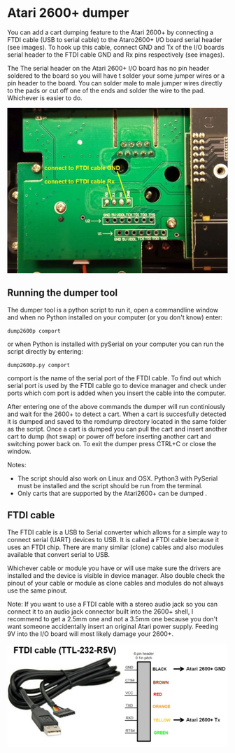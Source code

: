 # Atari 2600+ dumper

You can add a cart dumping feature to the Atari 2600+ by connecting a FTDI cable (USB to serial cable) to the Ataro2600+ I/O board serial header (see images).
To hook up this cable, connect GND and Tx of the I/O boards serial header to the FTDI cable GND and Rx pins respectively (see images).

The The serial header on the Atari 2600+ I/O board has no pin header soldered to the board so you will have t solder your some jumper wires or a pin header to the board.
You can solder male to male jumper wires directly to the pads or cut off one of the ends and solder the wire to the pad. Whichever is easier to do.

![I/O board Serial header](https://github.com/MrBlinky/Atari2600plus-dumper/blob/main/images/atari-2600-plus-serial-header.jpg)
## Running the dumper tool

The dumper tool is a python script to run it, open a commandline window and when no Python installed on your computer (or you don't know) enter:

```
dump2600p comport
```

or when Python is installed with pySerial on your computer you can run the script directly by entering:

```
dump2600p.py comport
```

comport is the name of the serial port of the FTDI cable. To find out which serial port is used by the FTDI cable go to device manager and check under ports which com port is added when you insert the cable into the computer.

After entering one of the above commands the dumper will run continiously and wait for the 2600+ to detect a cart.
When a cart is succesfully detected it is dumped and saved to the romdump directory located in the same folder as the script.
Once a cart is dumped you can pull the cart and insert another cart to dump (hot swap) or power off before inserting another cart and switching power back on.
To exit the dumper press CTRL+C or close the window.

Notes:
- The script should also work on Linux and OSX. Python3 with PySerial must be installed and the script should be run from the terminal.
- Only carts that are supported by the Atari2600+ can be dumped .

## FTDI cable

The FTDI cable is a USB to Serial converter which allows for a simple way to connect serial (UART) devices to USB.
It is called a FTDI cable because it uses an FTDI chip. There are many similar (clone) cables and also modules available
that convert serial to USB.

Whichever cable or module you have or will use make sure the drivers are installed and the device is visible in device manager.
Also double check the pinout of your cable or module as clone cables and modules do not always use the same pinout.

Note:
If you want to use a FTDI cable with a stereo audio jack so you can connect it to an audio jack connector built into the 2600+ shell, I recommend to get a 2.5mm one and not a 3.5mm one because you don't want someone accidentally insert an original Atari power supply. Feeding 9V into the I/O board will most likely damage your 2600+.

![FTDI cable](https://github.com/MrBlinky/Atari2600plus-dumper/blob/main/images/atari-2600-plus-ftdi-cable.jpg)
